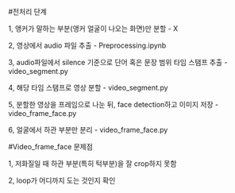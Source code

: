 #전처리 단계

1, 앵커가 말하는 부분(앵커 얼굴이 나오는 화면)만 분할 - X

2, 영상에서 audio 파일 추출 - Preprocessing.ipynb

3, audio파일에서 silence 기준으로 단어 혹은 문장 범위 타임 스탬프 추출 - video_segment.py

4, 해당 타임 스탬프로 영상 분할 - video_segment.py

5, 분할한 영상을 프레임으로 나눈 뒤, face detection하고 이미지 저장 - video_frame_face.py

6, 얼굴에서 하관 부분만 분리 - video_frame_face.py


#Video_frame_face 문제점

1, 저화질일 때 하관 부분(특히 턱부분)을 잘 crop하지 못함

2, loop가 어디까지 도는 것인지 확인

